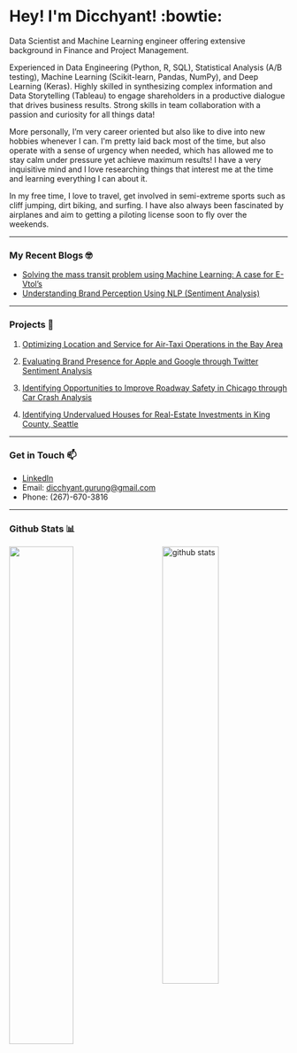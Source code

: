 # Hey! I'm Dicchyant! :bowtie:

Data Scientist and Machine Learning engineer offering extensive background in Finance and Project Management. 

Experienced in Data Engineering (Python, R, SQL), Statistical Analysis (A/B testing), Machine Learning (Scikit-learn, Pandas, NumPy), and Deep Learning (Keras). Highly skilled in synthesizing complex information and Data Storytelling (Tableau) to engage shareholders in a productive dialogue that drives business results. Strong skills in team collaboration with a passion and curiosity for all things data!

More personally, I’m very career oriented but also like to dive into new hobbies whenever I can. I'm pretty laid back most of the time, but also operate with a sense of urgency when needed, which has allowed me to stay calm under pressure yet achieve maximum results! I have a very inquisitive mind and I love researching things that interest me at the time and learning everything I can about it.

In my free time, I love to travel, get involved in semi-extreme sports such as cliff jumping, dirt biking, and surfing. I have also always been fascinated by airplanes and aim to getting a piloting license soon to fly over the weekends.

--------------------------------------------------------
### My Recent Blogs 🤓

- [Solving the mass transit problem using Machine Learning: A case for E-Vtol’s](https://medium.com/@dicchyantgurung/solving-the-mass-transit-problem-using-machine-learning-a-case-for-e-vtols-5e65903c867)
- [Understanding Brand Perception Using NLP (Sentiment Analysis)](https://medium.com/@dicchyantgurung/understanding-brand-perception-using-nlp-sentiment-analysis-ff557e09e1a6)

---------------------------------------------------------
### Projects 🏁

1. [Optimizing Location and Service for Air-Taxi Operations in the Bay Area](https://github.com/dicchyantgurung/Air-Taxi-Logistics)

2. [Evaluating Brand Presence for Apple and Google through Twitter Sentiment Analysis](https://github.com/dicchyantgurung/Tweet-sentiment-analysis-using-NLP-for-Google-and-Apple)

3. [Identifying Opportunities to Improve Roadway Safety in Chicago through Car Crash Analysis](https://github.com/dicchyantgurung/Classification-of-car-crashes-in-Chicago-using-XGBoost)

4. [Identifying Undervalued Houses for Real-Estate Investments in King County, Seattle](https://github.com/dicchyantgurung/Identifying-undervalued-vs-overvalued-houses-in-King-County-Seattle)

--------------------------------------------------------
### Get in Touch 📫

- [LinkedIn](https://www.linkedin.com/in/dicchyantgurung)
- Email: <dicchyant.gurung@gmail.com>
- Phone: (267)-670-3816

---------------------------------------------------------
### Github Stats 📊

<img src="https://github-readme-stats.vercel.app/api?username=dicchyantgurung&show_icons=true&theme=gotham" alt="github stats" width="45%" align="right"/>

<img src="https://github-readme-streak-stats.herokuapp.com/?user=dicchyantgurung&theme=dark" width="48%" >



